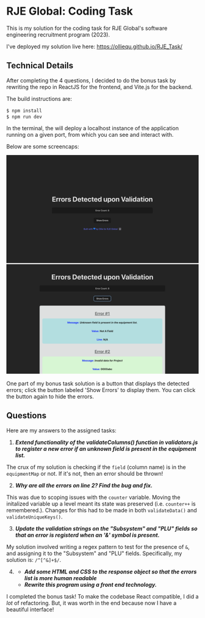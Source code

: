 # RJE Global: Coding Task

This is my solution for the coding task for RJE Global's software engineering recruitment program (2023).

I've deployed my solution live here: https://olliequ.github.io/RJE_Task/

## Technical Details

After completing the 4 questions, I decided to do the bonus task by rewriting the repo in ReactJS for the frontend, and Vite.js for the backend. 

The build instructions are:

```
$ npm install
$ npm run dev
```

In the terminal, the will deploy a localhost instance of the application running on a given port, from which you can see and interact with.

Below are some screencaps:

![](./src/assets/1.png)
![](./src/assets/2.png)

One part of my bonus task solution is a button that displays the detected errors; click the button labeled 'Show Errors' to display them. You can click the button again to hide the errors.

## Questions

Here are my answers to the assigned tasks:

1. ***Extend functionality of the validateColumns() function in validators.js to register a new error if an unknown field is present in the equipment list.***

The crux of my solution is checking if the `field` (column name) is in the `equipmentMap` or not. If it's not, then an error should be thrown!

2. ***Why are all the errors on line 2? Find the bug and fix.***

This was due to scoping issues with the `counter` variable. Moving the initalized variable up a level meant its state was preserved (i.e. `counter++` is remembered.). Changes for this had to be made in both `validateData()` and `validateUniqueKeys()`.

3. ***Update the validation strings on the "Subsystem" and "PLU" fields so that an error is registerd when an '&' symbol is present.***

My solution involved writing a regex pattern to test for the presence of `&`, and assigning it to the "Subsystem" and "PLU" fields. Specifically, my solution is: `/^[^&]+$/`.

4. - ***Add some HTML and CSS to the response object so that the errors list is more human readable***
   - ***Rewrite this program using a front end technology.***

I completed the bonus task! To make the codebase React compatible, I did a *lot* of refactoring. But, it was worth in the end because now I have a beautiful interface!